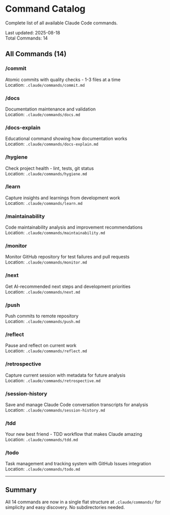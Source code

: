 # Command Catalog

Complete list of all available Claude Code commands.

Last updated: 2025-08-18  
Total Commands: 14

## All Commands (14)

### /commit
Atomic commits with quality checks - 1-3 files at a time  
Location: `.claude/commands/commit.md`

### /docs
Documentation maintenance and validation  
Location: `.claude/commands/docs.md`

### /docs-explain
Educational command showing how documentation works  
Location: `.claude/commands/docs-explain.md`

### /hygiene
Check project health - lint, tests, git status  
Location: `.claude/commands/hygiene.md`

### /learn
Capture insights and learnings from development work  
Location: `.claude/commands/learn.md`

### /maintainability
Code maintainability analysis and improvement recommendations  
Location: `.claude/commands/maintainability.md`

### /monitor
Monitor GitHub repository for test failures and pull requests  
Location: `.claude/commands/monitor.md`

### /next
Get AI-recommended next steps and development priorities  
Location: `.claude/commands/next.md`

### /push
Push commits to remote repository  
Location: `.claude/commands/push.md`

### /reflect
Pause and reflect on current work  
Location: `.claude/commands/reflect.md`

### /retrospective
Capture current session with metadata for future analysis  
Location: `.claude/commands/retrospective.md`

### /session-history
Save and manage Claude Code conversation transcripts for analysis  
Location: `.claude/commands/session-history.md`

### /tdd
Your new best friend - TDD workflow that makes Claude amazing  
Location: `.claude/commands/tdd.md`

### /todo
Task management and tracking system with GitHub Issues integration  
Location: `.claude/commands/todo.md`

---

## Summary

All 14 commands are now in a single flat structure at `.claude/commands/` for simplicity and easy discovery. No subdirectories needed.
